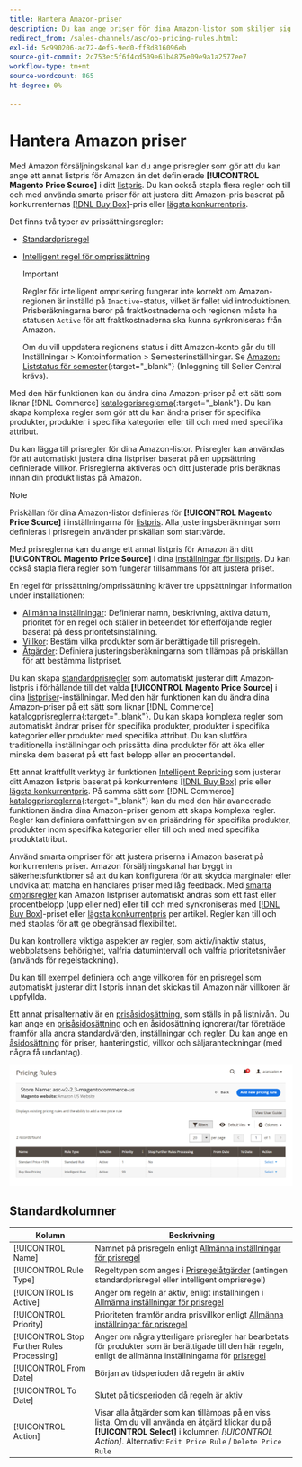 ```yaml
---
title: Hantera Amazon-priser
description: Du kan ange priser för dina Amazon-listor som skiljer sig från din mmerce-butik genom att använda prisreglerna.
redirect_from: /sales-channels/asc/ob-pricing-rules.html: 
exl-id: 5c990206-ac72-4ef5-9ed0-ff8d816096eb
source-git-commit: 2c753ec5f6f4cd509e61b4875e09e9a1a2577ee7
workflow-type: tm+mt
source-wordcount: 865
ht-degree: 0%

---
```


# Hantera Amazon priser

Med Amazon försäljningskanal kan du ange prisregler som gör att du kan ange ett annat listpris för Amazon än det definierade **[!UICONTROL Magento Price Source]** i ditt [listpris](./listing-price.md). Du kan också stapla flera regler och till och med använda smarta priser för att justera ditt Amazon-pris baserat på konkurrenternas [[!DNL Buy Box]](./buy-box-competitor-pricing.md)-pris eller [lägsta konkurrentpris](./lowest-competitor-pricing.md).

Det finns två typer av prissättningsregler:

- [Standardprisregel](./standard-price-rules.md)
- [Intelligent regel för omprissättning](./intelligent-repricing-rules.md)

   >[!IMPORTANT]
   >
   >Regler för intelligent omprisering fungerar inte korrekt om Amazon-regionen är inställd på `Inactive`-status, vilket är fallet vid introduktionen. Prisberäkningarna beror på fraktkostnaderna och regionen måste ha statusen `Active` för att fraktkostnaderna ska kunna synkroniseras från Amazon.
   >
   >Om du vill uppdatera regionens status i ditt Amazon-konto går du till Inställningar > Kontoinformation > Semesterinställningar. Se [Amazon: Liststatus för semester](https://sellercentral.amazon.com/gp/help/help.html?itemID=200135620){:target=&quot;_blank&quot;} (Inloggning till Seller Central krävs).

Med den här funktionen kan du ändra dina Amazon-priser på ett sätt som liknar [!DNL Commerce] [katalogprisreglerna](https://docs.magento.com/user-guide/catalog/pricing.html){:target=&quot;_blank&quot;}. Du kan skapa komplexa regler som gör att du kan ändra priser för specifika produkter, produkter i specifika kategorier eller till och med med specifika attribut.

Du kan lägga till prisregler för dina Amazon-listor. Prisregler kan användas för att automatiskt justera dina listpriser baserat på en uppsättning definierade villkor. Prisreglerna aktiveras och ditt justerade pris beräknas innan din produkt listas på Amazon.

>[!NOTE]
>
>Priskällan för dina Amazon-listor definieras för **[!UICONTROL Magento Price Source]** i inställningarna för [listpris](./listing-price.md). Alla justeringsberäkningar som definieras i prisregeln använder priskällan som startvärde.

Med prisreglerna kan du ange ett annat listpris för Amazon än ditt **[!UICONTROL Magento Price Source]** i dina [inställningar för listpris](./listing-price.md). Du kan också stapla flera regler som fungerar tillsammans för att justera priset.

En regel för prissättning/omprissättning kräver tre uppsättningar information under installationen:

- [Allmänna inställningar](./pricing-rule-general-settings.md): Definierar namn, beskrivning, aktiva datum, prioritet för en regel och ställer in beteendet för efterföljande regler baserat på dess prioritetsinställning.
- [Villkor](./pricing-rule-conditions.md): Bestäm vilka produkter som är berättigade till prisregeln.
- [Åtgärder](./pricing-rule-actions.md): Definiera justeringsberäkningarna som tillämpas på priskällan för att bestämma listpriset.

Du kan skapa [standardprisregler](./standard-price-rules.md) som automatiskt justerar ditt Amazon-listpris i förhållande till det valda **[!UICONTROL Magento Price Source]** i dina [listpriser](./listing-price.md)-inställningar. Med den här funktionen kan du ändra dina Amazon-priser på ett sätt som liknar [!DNL Commerce] [katalogprisreglerna](https://docs.magento.com/user-guide/marketing/price-rules-catalog.html){:target=&quot;_blank&quot;}. Du kan skapa komplexa regler som automatiskt ändrar priser för specifika produkter, produkter i specifika kategorier eller produkter med specifika attribut. Du kan slutföra traditionella inställningar och prissätta dina produkter för att öka eller minska dem baserat på ett fast belopp eller en procentandel.

Ett annat kraftfullt verktyg är funktionen [Intelligent Repricing](./intelligent-repricing-rules.md) som justerar ditt Amazon listpris baserat på konkurrentens [[!DNL Buy Box]](./buy-box-competitor-pricing.md) pris eller [lägsta konkurrentpris](./lowest-competitor-pricing.md). På samma sätt som [!DNL Commerce] [katalogprisreglerna](https://docs.magento.com/user-guide/marketing/price-rules-catalog.html){:target=&quot;_blank&quot;} kan du med den här avancerade funktionen ändra dina Amazon-priser genom att skapa komplexa regler. Regler kan definiera omfattningen av en prisändring för specifika produkter, produkter inom specifika kategorier eller till och med med specifika produktattribut.

Använd smarta ompriser för att justera priserna i Amazon baserat på konkurrentens priser. Amazon försäljningskanal har byggt in säkerhetsfunktioner så att du kan konfigurera för att skydda marginaler eller undvika att matcha en handlares priser med låg feedback. Med [smarta omprisregler](./intelligent-repricing-rules.md) kan Amazon listpriser automatiskt ändras som ett fast eller procentbelopp (upp eller ned) eller till och med synkroniseras med [[!DNL Buy Box]](./buy-box-competitor-pricing.md)-priset eller [lägsta konkurrentpris](./lowest-competitor-pricing.md) per artikel. Regler kan till och med staplas för att ge obegränsad flexibilitet.

Du kan kontrollera viktiga aspekter av regler, som aktiv/inaktiv status, webbplatsens behörighet, valfria datumintervall och valfria prioritetsnivåer (används för regelstackning).

Du kan till exempel definiera och ange villkoren för en prisregel som automatiskt justerar ditt listpris innan det skickas till Amazon när villkoren är uppfyllda.

Ett annat prisalternativ är en [prisåsidosättning](./overrides.md), som ställs in på listnivån. Du kan ange en [prisåsidosättning](./overrides.md) och en åsidosättning ignorerar/tar företräde framför alla andra standardvärden, inställningar och regler. Du kan ange en [åsidosättning](./overrides.md) för priser, hanteringstid, villkor och säljaranteckningar (med några få undantag).

![Prisregler](assets/amazon-pricing-rules.png)

## Standardkolumner

| Kolumn | Beskrivning |
|---|---|
| [!UICONTROL Name] | Namnet på prisregeln enligt [Allmänna inställningar för prisregel](./pricing-rule-general-settings.md) |
| [!UICONTROL Rule Type] | Regeltypen som anges i [Prisregelåtgärder](./pricing-rule-actions.md) (antingen standardprisregel eller intelligent omprisregel) |
| [!UICONTROL Is Active] | Anger om regeln är aktiv, enligt inställningen i [Allmänna inställningar för prisregel](./pricing-rule-general-settings.md) |
| [!UICONTROL Priority] | Prioriteten framför andra prisvillkor enligt [Allmänna inställningar för prisregel](./pricing-rule-general-settings.md) |
| [!UICONTROL Stop Further Rules Processing] | Anger om några ytterligare prisregler har bearbetats för produkter som är berättigade till den här regeln, enligt de allmänna inställningarna för [prisregel](./pricing-rule-general-settings.md) |
| [!UICONTROL From Date] | Början av tidsperioden då regeln är aktiv |
| [!UICONTROL To Date] | Slutet på tidsperioden då regeln är aktiv |
| [!UICONTROL Action] | Visar alla åtgärder som kan tillämpas på en viss lista. Om du vill använda en åtgärd klickar du på **[!UICONTROL Select]** i kolumnen _[!UICONTROL Action]_. Alternativ: `Edit Price Rule` / `Delete Price Rule` |
